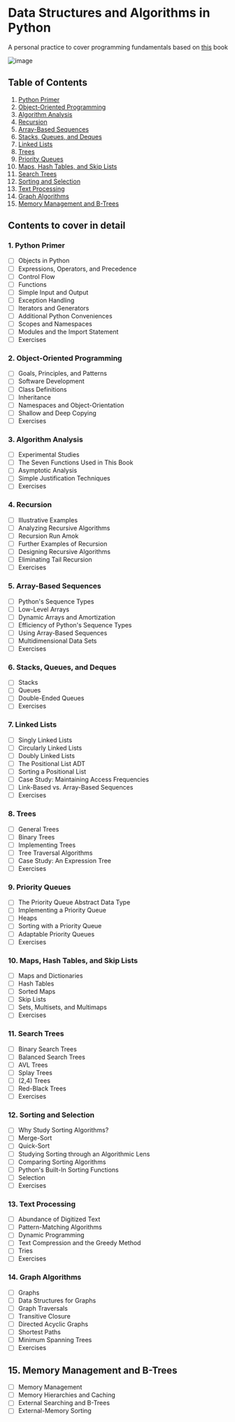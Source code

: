 # Data Structures and Algorithms in Python
A personal practice to cover programming fundamentals based on [this](https://www.amazon.com/Structures-Algorithms-Python-Michael-Goodrich-dp-1118290275/dp/1118290275?me=) book

![image](https://m.media-amazon.com/images/P/B00CTZ290I.01._SCLZZZZZZZ_SX500_.jpg)

## Table of Contents
1. [Python Primer](#python_primer)
2. [Object-Oriented Programming](#oop)
3. [Algorithm Analysis](#algorithm_analysis)
4. [Recursion](#recurstion)
5. [Array-Based Sequences](#array_based_sequences)
6. [Stacks, Queues, and Deques](#stack_queues_deques)
7. [Linked Lists](#linked_lists)
8. [Trees](#trees)
9. [Priority Queues](#priority_queues)
10. [Maps, Hash Tables, and Skip Lists](#maps_hash_tables)
11. [Search Trees](#search_trees)
12. [Sorting and Selection](#sorting_and_selection)
13. [Text Processing](#text_processing)
14. [Graph Algorithms](#grapgh_algorithm)
15. [Memory Management and B-Trees](#memory_management_and_b_trees)
## Contents to cover in detail
### 1. Python Primer <a name="python_primer"></a>
- [ ] Objects in Python
- [ ] Expressions, Operators, and Precedence
- [ ] Control Flow
- [ ] Functions
- [ ] Simple Input and Output
- [ ] Exception Handling
- [ ] Iterators and Generators
- [ ] Additional Python Conveniences
- [ ] Scopes and Namespaces
- [ ] Modules and the Import Statement
- [ ] Exercises
### 2. Object-Oriented Programming <a name="oop"></a>
- [ ] Goals, Principles, and Patterns
- [ ] Software Development
- [ ] Class Definitions
- [ ] Inheritance
- [ ] Namespaces and Object-Orientation
- [ ] Shallow and Deep Copying
- [ ] Exercises
### 3. Algorithm Analysis <a name="algorithm_analysis"></a>
- [ ] Experimental Studies
- [ ] The Seven Functions Used in This Book
- [ ] Asymptotic Analysis
- [ ] Simple Justification Techniques
- [ ] Exercises
### 4. Recursion <a name="recurstion"></a>
- [ ] Illustrative Examples
- [ ] Analyzing Recursive Algorithms
- [ ] Recursion Run Amok
- [ ] Further Examples of Recursion
- [ ] Designing Recursive Algorithms
- [ ] Eliminating Tail Recursion
- [ ] Exercises
### 5. Array-Based Sequences <a name="array_based_sequences"></a>
- [ ] Python's Sequence Types
- [ ] Low-Level Arrays
- [ ] Dynamic Arrays and Amortization
- [ ] Efficiency of Python's Sequence Types
- [ ] Using Array-Based Sequences
- [ ] Multidimensional Data Sets
- [ ] Exercises
### 6. Stacks, Queues, and Deques <a name="stack_queues_deques"></a>
- [ ] Stacks
- [ ] Queues
- [ ] Double-Ended Queues
- [ ] Exercises
### 7. Linked Lists <a name="linked_lists"></a>
- [ ] Singly Linked Lists
- [ ] Circularly Linked Lists
- [ ] Doubly Linked Lists
- [ ] The Positional List ADT
- [ ] Sorting a Positional List
- [ ] Case Study: Maintaining Access Frequencies
- [ ] Link-Based vs. Array-Based Sequences
- [ ] Exercises
### 8. Trees <a name="trees"></a>
- [ ] General Trees
- [ ] Binary Trees
- [ ] Implementing Trees
- [ ] Tree Traversal Algorithms
- [ ] Case Study: An Expression Tree
- [ ] Exercises
### 9. Priority Queues <a name="priority_queues"></a>
- [ ] The Priority Queue Abstract Data Type
- [ ] Implementing a Priority Queue
- [ ] Heaps
- [ ] Sorting with a Priority Queue
- [ ] Adaptable Priority Queues
- [ ] Exercises
### 10. Maps, Hash Tables, and Skip Lists <a name="maps_hash_tables"></a>
- [ ] Maps and Dictionaries
- [ ] Hash Tables
- [ ] Sorted Maps
- [ ] Skip Lists
- [ ] Sets, Multisets, and Multimaps
- [ ] Exercises
### 11. Search Trees <a name="search_trees"></a>
- [ ] Binary Search Trees
- [ ] Balanced Search Trees
- [ ] AVL Trees
- [ ] Splay Trees
- [ ] (2,4) Trees
- [ ] Red-Black Trees
- [ ] Exercises
### 12. Sorting and Selection <a name="sorting_and_selection"></a>
- [ ] Why Study Sorting Algorithms?
- [ ] Merge-Sort
- [ ] Quick-Sort
- [ ] Studying Sorting through an Algorithmic Lens
- [ ] Comparing Sorting Algorithms
- [ ] Python's Built-In Sorting Functions
- [ ] Selection
- [ ] Exercises
### 13. Text Processing <a name="text_processing"></a>
- [ ] Abundance of Digitized Text
- [ ] Pattern-Matching Algorithms
- [ ] Dynamic Programming
- [ ] Text Compression and the Greedy Method
- [ ] Tries
- [ ] Exercises
### 14. Graph Algorithms <a name="grapgh_algorithm"></a>
- [ ] Graphs
- [ ] Data Structures for Graphs
- [ ] Graph Traversals
- [ ] Transitive Closure
- [ ] Directed Acyclic Graphs
- [ ] Shortest Paths
- [ ] Minimum Spanning Trees
- [ ] Exercises
## 15. Memory Management and B-Trees <a name="memory_management_and_b_trees"></a>
- [ ] Memory Management
- [ ] Memory Hierarchies and Caching
- [ ] External Searching and B-Trees
- [ ] External-Memory Sorting
